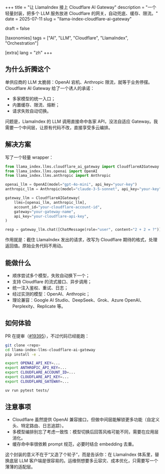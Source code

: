 +++
title = "让 LlamaIndex 接上 Cloudflare AI Gateway"
description = "一个轻量封装，把多个 LLM 服务放进 Cloudflare 的网关，自动兜底、缓存、限流。"
date = 2025-07-11
slug = "llama-index-cloudflare-ai-gateway"

draft = false

[taxonomies]
tags = ["AI", "LLM", "Cloudflare", "LlamaIndex", "Orchestration"]

[extra]
lang = "zh"
+++

## 为什么折腾这个

单供应商的 LLM 太脆弱：OpenAI 宕机、Anthropic 限流，就等于业务停摆。Cloudflare AI Gateway 给了一个诱人的承诺：

- 多家模型的统一入口；
- 内置缓存、限流、熔断；
- 请求失败自动切换。

问题是，LlamaIndex 的 LLM 调用直接命中各家 API，没法自适应 Gateway。我需要一个中间层，让原有代码不改，直接享受多云编排。

## 解决方案

写了一个轻量 wrapper：

```python
from llama_index.llms.cloudflare_ai_gateway import CloudflareAIGateway
from llama_index.llms.openai import OpenAI
from llama_index.llms.anthropic import Anthropic

openai_llm = OpenAI(model="gpt-4o-mini", api_key="your-key")
anthropic_llm = Anthropic(model="claude-3-5-sonnet", api_key="your-key")

gateway_llm = CloudflareAIGateway(
    llms=[openai_llm, anthropic_llm],
    account_id="your-cloudflare-account-id",
    gateway="your-gateway-name",
    api_key="your-cloudflare-api-key",
)

resp = gateway_llm.chat([ChatMessage(role="user", content="2 + 2 = ?")])
```

作用就是：截住 LlamaIndex 发出的请求，改写为 Cloudflare 期待的格式，处理返回值。原始业务代码不用动。

## 能做什么

- 顺序尝试多个模型，失败自动换下一个；
- 支持 Cloudflare 的流式接口、异步调用；
- 统一注入鉴权、重试、日志；
- 经过实测的模型：OpenAI、Anthropic；
- 理论兼容：Google AI Studio、DeepSeek、Grok、Azure OpenAI、Perplexity、Replicate 等。

## 如何体验

PR 在提审（[#19395](https://github.com/run-llama/llama_index/pull/19395)），不过代码已经能跑：

```bash
git clone <repo>
cd llama-index-llms-cloudflare-ai-gateway
pip install -e .

export OPENAI_API_KEY=...
export ANTHROPIC_API_KEY=...
export CLOUDFLARE_ACCOUNT_ID=...
export CLOUDFLARE_API_KEY=...
export CLOUDFLARE_GATEWAY=...

uv run pytest tests/
```

## 注意事项

- Cloudflare 虽然提供 OpenAI 兼容接口，但做中间层能解锁更多功能（自定义头、特定路由、日志追踪）。
- 多模型编排别忘了考虑一致性：模型切换后回答风格可能不同，需要在应用层消化。
- 缓存命中率很依赖 prompt 规范，必要时结合 embedding 去重。

这个封装的意义不在于“又造了个轮子”，而是告诉你：在 LlamaIndex 体系里，替换底层 LLM 客户端是很容易的。运维侧想要多云容灾、成本优化，只需要写一个薄薄的适配层。
